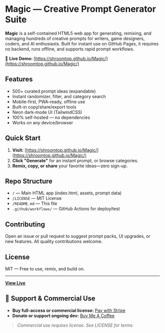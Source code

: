 # Magic — Creative Prompt Generator Suite

**Magic** is a self-contained HTML5 web app for generating, remixing, and managing hundreds of creative prompts for writers, game designers, coders, and AI enthusiasts. Built for instant use on GitHub Pages, it requires no backend, runs offline, and supports rapid prompt workflows.

🔗 **Live Demo:** [https://shroomtop.github.io/Magic/](https://shroomtop.github.io/Magic/)

## Features

- 500+ curated prompt ideas (expandable)
- Instant randomizer, filter, and category search
- Mobile-first, PWA-ready, offline use
- Built-in copy/share/export tools
- Neon dark-mode UI (TailwindCSS)
- 100% self-hosted — no dependencies
- Works on any device/browser

## Quick Start

1. **Visit:** [https://shroomtop.github.io/Magic/](https://shroomtop.github.io/Magic/)
2. **Click "Generate"** for an instant prompt, or browse categories.
3. **Remix, copy, or share** your favorite ideas—zero sign-up.

## Repo Structure

- `/` — Main HTML app (index.html, assets, prompt data)
- `/LICENSE` — MIT License
- `/README.md` — This file
- `.github/workflows/` — GitHub Actions for deploy/test

## Contributing

Open an issue or pull request to suggest prompt packs, UI upgrades, or new features. All quality contributions welcome.

## License

MIT — Free to use, remix, and build on.

---

**[View Live](https://shroomtop.github.io/Magic/)**  

<!-- SHROOMTOP420-MONETIZATION-BLOCK-START -->
## 🚀 Support & Commercial Use

- **Buy full-access or commercial license:** [Pay with Stripe](https://buy.stripe.com/aFa6oHeG74DQ8ZB3LubQY01)
- **Donate or support ongoing dev:** [Buy Me A Coffee](https://buymeacoffee.com/shroomtop420)

> *Commercial use requires license. See LICENSE for terms.*
<!-- SHROOMTOP420-MONETIZATION-BLOCK-END -->
